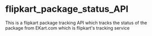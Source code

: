 # flipkart_package_status_API
This is a flipkart package tracking API which tracks the status of the package from EKart.com which is flipkart's tracking service
